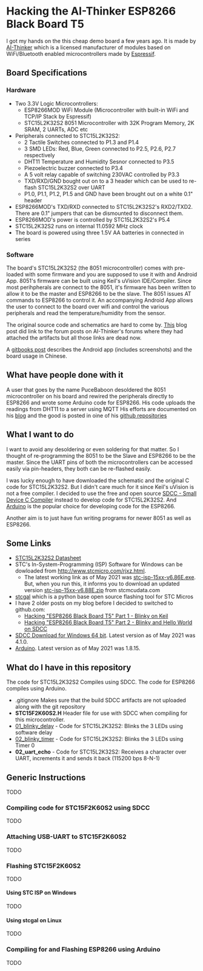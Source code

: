 # Hacking the AI-Thinker ESP8266 Black Board T5 

I got my hands on the this cheap demo board a few years ago. It is made by [AI-Thinker](http://www.ai-thinker.com) which is a licensed manufacturer of modules based on WiFi/Bluetooth enabled microcontrollers made by [Espressif](https://www.espressif.com).

## Board Specifications

### Hardware

- Two 3.3V Logic Microcontrollers:
  - ESP8266MOD WiFi Module (Microcontroller with built-in WiFi and TCP/IP Stack by Espressif)
  - STC15L2K32S2 8051 Microcontroller with 32K Program Memory, 2K SRAM, 2 UARTs, ADC etc
- Peripherals connected to STC15L2K32S2:
  - 2 Tactile Switches connected to P1.3 and P1.4
  - 3 SMD LEDs: Red, Blue, Green connected to P2.5, P2.6, P2.7 respectively
  - DHT11 Temperature and Humidity Sesnor connected to P3.5
  - Piezoelectric buzzer connected to P3.4
  - A 5 volt relay capable of switching 230VAC controlled by P3.3
  - TXD/RXD/GND bought out on to a 3 header which can be used to re-flash STC15L2K32S2 over UART
  - P1.0, P1.1, P1.2, P1.5 and GND have been brought out on a white 0.1" header
- ESP8266MOD's TXD/RXD connected to STC15L2K32S2's RXD2/TXD2. There are 0.1" jumpers that can be dismounted to disconnect them.
- ESP8266MOD's power is controlled by STC15L2K32S2's P5.4
- STC15L2K32S2 runs on internal 11.0592 MHz clock
- The board is powered using three 1.5V AA batteries in connected in series

### Software

The board's STC15L2K32S2 (the 8051 microcontroller) comes with pre-loaded with some firmware and you are supposed to use it with and Android App. 8051's firmware can be built using Keil's uVision IDE/Compiler. Since most perihpherals are connect to the 8051, it's firmware has been written to allow it to be the master and ESP8266 to be the slave. The 8051 issues AT commands to ESP8266 to control it. An accompanying Android App allows the user to connect to the board over wifi and control the various peripherals and read the temperature/humidity from the sensor.

The original source code and schematics are hard to come by. [This](https://mjcsystem.tumblr.com/post/140963546940/compl%C3%A9ment-dinfo-sur-la-mini-carte-espiotdemo) blog post did link to the forum posts on AI-Thinker's forums where they had attached the artifacts but all those links are dead now.

A [gitbooks post](https://anxinke.gitbooks.io/balckboard/content/index.html) describes the Android app (includes screenshots) and the board usage in Chinese.

## What have people done with it

A user that goes by the name PuceBaboon desoldered the 8051 microcontroller on his board and rewired the peripherals directly to ESP8266 and wrote some Arduino code for ESP8266. His code uploads the readings from DHT11 to a server using MQTT
His efforts are documented on his [blog](https://esp8266hints.wordpress.com/2015/12/07/reworking-the-ai-thinker-t5-board/) and the good is posted in oine of his [github repositories](https://github.com/PuceBaboon/ESP8266-AIT-T5)

## What I want to do

I want to avoid any desoldering or even soldering for that matter. So I thought of re-programming the 8051 to be the Slave and ESP8266 to be the master. Since the UART pins of both the microcontrollers can be accessed easily via pin-headers, they both can be re-flashed easily.

I was lucky enough to have downloaded the schematic and the original C code for STC15L2K32S2. But I didn't care much for it since Keil's uVision is not a free compiler. I decided to use the free and open source [SDCC - Small Device C Compiler](http://sdcc.sourceforge.net/) instead to develop code for STC15L2K32S2. And [Arduino](https://www.arduino.cc/) is the popular choice for developing code for the ESP8266.

Another aim is to just have fun writing programs for newer 8051 as well as ESP8266.

## Some Links

 - [STC15L2K32S2 Datasheet](http://www.stcmicro.com/datasheet/STC15F2K60S2-en.pdf)
 - STC's In-System-Programming (ISP) Software for Windows can be dowloaded from http://www.stcmicro.com/rjxz.html.
   - The latest working link as of May 2021 was [stc-isp-15xx-v6.86E.exe](http://www.stcmicro.com/rar/stc-isp6.86e.rar).
     But, when you run this, it informs you to download an updated version [stc-isp-15xx-v6.88E.zip](http://www.stcmcudata.com/STCISP/stc-isp-15xx-v6.88E.zip) from stcmcudata.com
 - [stcgal](https://github.com/grigorig/stcgal) which is a  python base open source flashing tool for STC Micros
 - I have 2 older posts on my blog before I decided to switched to github.com:
   - [Hacking "ESP8266 Black Board T5" Part 1 - Blinky on Keil](https://www.electronicsfaq.com/2018/02/hacking-esp8266-black-cloud-features.html)
   - [Hacking "ESP8266 Black Board T5" Part 2 - Blinky and Hello World on SDCC ](https://www.electronicsfaq.com/2018/07/hacking-esp8266-black-board-t5-part-2.html)
 - [SDCC Download for Windows 64 bit](https://sourceforge.net/projects/sdcc/files/sdcc-win64/). Latest version as of May 2021 was 4.1.0.
 - [Arduino](https://www.arduino.cc/en/software). Latest version as of May 2021 was 1.8.15.

## What do I have in this repository

The code for STC15L2K32S2 Compiles using SDCC. The code for ESP8266 compiles using Arduino.

 - .gitignore Makes sure that the build SDCC artifacts are not uploaded along with the git repository
 - **STC15F2K60S2.H** Header file for use with SDCC when compiling for this microcontroller.
 - [01_blinky_delay](01_blinky_delay/README.md) - Code for STC15L2K32S2: Blinks the 3 LEDs using software delay
 - [02_blinky_timer](02_blinky_timer/README.md) - Code for STC15L2K32S2: Blinks the 3 LEDs using Timer 0
 - **02_uart_echo** - Code for STC15L2K32S2: Receives a character over UART, increments it and sends it back (115200 bps 8-N-1)


## Generic Instructions

TODO

### Compiling code for STC15F2K60S2 using SDCC

TODO

### Attaching USB-UART to STC15F2K60S2

TODO

### Flashing STC15F2K60S2

TODO

#### Using STC ISP on Windows

TODO

#### Using stcgal on Linux

TODO

### Compiling for and Flashing ESP8266 using Arduino

TODO